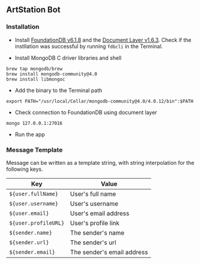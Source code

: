## ArtStation Bot

### Installation

- Install [FoundationDB v6.1.8](https://www.foundationdb.org/downloads/6.1.8/macOS/installers/FoundationDB-6.1.8.pkg) and the [Document Layer v1.6.3](https://www.foundationdb.org/downloads/1.6.3/macOS/installers/FoundationDB-Document-Layer-1.6.3.pkg). Check if the instllation was successful by running `fdbcli` in the Terminal.
	
- Install MongoDB C driver libraries and shell

```
brew tap mongodb/brew
brew install mongodb-community@4.0
brew install libmongoc
```
	
- Add the binary to the Terminal path
 
```
export PATH="/usr/local/Cellar/mongodb-community@4.0/4.0.12/bin":$PATH
``` 

- Check connection to FoundationDB using document layer

```
mongo 127.0.0.1:27016
```

- Run the app

### Message Template

Message can be written as a template string, with string interpolation for the following keys.

| Key                  | Value                      |
|----------------------|----------------------------|
| `${user.fullName}`   | User's full name           |
| `${user.username}`   | User's username            |
| `${user.email}`      | User's email address       |
| `${user.profileURL}` | User's profile link        |
| `${sender.name}`     | The sender's name          |
| `${sender.url}`      | The sender's url           |
| `${sender.email}`    | The sender's email address |

